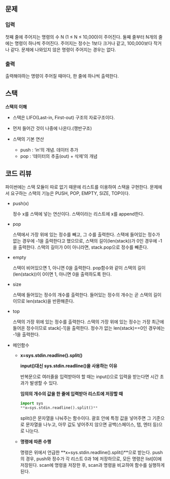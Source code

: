 ## 문제

### 입력

 첫째 줄에 주어지는 명령의 수 N (1 ≤ N ≤ 10,000)이 주어진다. 둘째 줄부터 N개의 줄에는 명령이 하나씩 주어진다. 주어지는 정수는 1보다 크거나 같고, 100,000보다 작거나 같다. 문제에 나와있지 않은 명령이 주어지는 경우는 없다.

### 출력

 출력해야하는 명령이 주어질 때마다, 한 줄에 하나씩 출력한다.

## 스택

 **스택의 이해**

- 스택은 LIFO(Last-in, First-out) 구조의 자료구조이다.
- 먼저 들어간 것이 나중에 나온다.(쟁반구조)

- 스택의 기본 연산
    - push : ‘in’의 개념. 데이터 추가
    - pop :  ‘데이터의 추출(out) + 삭제’의 개념

## 코드 리뷰

 파이썬에는 스택 모듈이 따로 없기 때문에 리스트를 이용하여 스택을 구현한다. 문제에서 요구하는 스택의 기능은 PUSH, POP, EMPTY, SIZE, TOP이다. 

- push(x)
    
     정수 x를 스택에 넣는 연산이다. 스택이라는 리스트에 x를 append한다.
    
- pop
    
     스택에서 가장 위에 있는 정수를 빼고, 그 수를 출력한다. 스택에 들어있는 정수가 없는 경우에 -1을 출력한다고 했으므로, 스택의 길이(len(stack))가 0인 경우에 -1을 출력한다. 스택의 길이가 0이 아니라면, stack.pop으로 정수를 빼준다.
    
- empty
    
    스택이 비어있으면 1, 아니면 0을 출력한다. pop함수와 같이 스택의 길이(len(stack))이 0이면 1, 아니면 0을 출력하도록 한다.
    
- size
    
    스택에 들어있는 정수의 개수를 출력한다. 들어있는 정수의 개수는 곧 스택의 길이이므로 len(stack)을 반환해준다.
    
- top
    
    스택의 가장 위에 있는 정수를 출력한다. 스택의 가장 위에 있는 정수는 가장 최근에 들어온 정수이므로 stack[-1]을 출력한다. 정수가 없는 len(stack)==0인 경우에는 -1을 출력한다.
    
- 메인함수
    - **x=sys.stdin.readline().split()**
        
        **input()대신 sys.stdin.readline()을 사용하는 이유**
        
         반복문으로 여러줄을 입력받아야 할 때는 input()으로 입력을 받는다면 시간 초과가 발생할 수 있다.
        
        **임의의 개수의 값을 한 줄에 입력받아 리스트에 저장할 때**
        
        ```python
        import sys
        **x=sys.stdin.readline().split()**
        ```
        
         split()은 문자열을 나눠주는 함수이다. 괄호 안에 특정 값을 넣어주면 그 기준으로 문자열을 나누고, 아무 값도 넣어주지 않으면 공백(스페이스, 탭, 엔터 등)으로 나눈다.
        
    - **명령에 따른 수행**
        
         명령은 위에서 언급한 **x=sys.stdin.readline().split()**으로 받는다. push의 경우, push와 정수가 각 리스트 0과 1에 저장하므로, 모든 명령은 list[0]에 저장된다. scan에 명령을 저장한 후, scan과 명령을 비교하여 함수를 실행하게 된다.